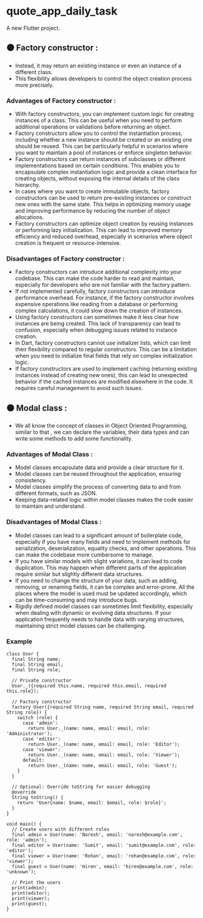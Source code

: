 # quote_app_daily_task

A new Flutter project.

## ⚫ Factory constructor :

- Instead, it may return an existing instance or even an instance of a different class.
- This flexibility allows developers to control the object creation process more precisely.

### Advantages of Factory constructor :

-  With factory constructors, you can implement custom logic for creating instances of a class. This can be useful when you need to perform additional operations or validations before returning an object.
-  Factory constructors allow you to control the instantiation process, including whether a new instance should be created or an existing one should be reused. This can be particularly helpful in scenarios where you want to maintain a pool of instances or enforce singleton behavior.
-  Factory constructors can return instances of subclasses or different implementations based on certain conditions. This enables you to encapsulate complex instantiation logic and provide a clean interface for creating objects, without exposing the internal details of the class hierarchy.
-  In cases where you want to create immutable objects, factory constructors can be used to return pre-existing instances or construct new ones with the same state. This helps in optimizing memory usage and improving performance by reducing the number of object allocations.
-  Factory constructors can optimize object creation by reusing instances or performing lazy initialization. This can lead to improved memory efficiency and reduced overhead, especially in scenarios where object creation is frequent or resource-intensive.

### Disadvantages of Factory constructor :

- Factory constructors can introduce additional complexity into your codebase. This can make the code harder to read and maintain, especially for developers who are not familiar with the factory pattern.
- If not implemented carefully, factory constructors can introduce performance overhead. For instance, if the factory constructor involves expensive operations like reading from a database or performing complex calculations, it could slow down the creation of instances.
- Using factory constructors can sometimes make it less clear how instances are being created. This lack of transparency can lead to confusion, especially when debugging issues related to instance creation.
- In Dart, factory constructors cannot use initializer lists, which can limit their flexibility compared to regular constructors. This can be a limitation when you need to initialize final fields that rely on complex initialization logic.
- If factory constructors are used to implement caching (returning existing instances instead of creating new ones), this can lead to unexpected behavior if the cached instances are modified elsewhere in the code. It requires careful management to avoid such issues.

## ⚫ Modal class  :

- We all know the concept of classes in Object Oriented Programming, similar to that , we can declare the variables, their data types and can write some methods to add some functionality.

### Advantages of Modal Class :

- Model classes encapsulate data and provide a clear structure for it.
- Model classes can be reused throughout the application, ensuring consistency.
- Model classes simplify the process of converting data to and from different formats, such as JSON.
- Keeping data-related logic within model classes makes the code easier to maintain and understand.

### Disadvantages of Modal Class :

- Model classes can lead to a significant amount of boilerplate code, especially if you have many fields and need to implement methods for serialization, deserialization, equality checks, and other operations. This can make the codebase more cumbersome to manage.
- If you have similar models with slight variations, it can lead to code duplication. This may happen when different parts of the application require similar but slightly different data structures.
- If you need to change the structure of your data, such as adding, removing, or renaming fields, it can be complex and error-prone. All the places where the model is used must be updated accordingly, which can be time-consuming and may introduce bugs.
- Rigidly defined model classes can sometimes limit flexibility, especially when dealing with dynamic or evolving data structures. If your application frequently needs to handle data with varying structures, maintaining strict model classes can be challenging.

  
### Example
```
class User {
  final String name;
  final String email;
  final String role;

  // Private constructor
  User._({required this.name, required this.email, required this.role});

  // Factory constructor
  factory User({required String name, required String email, required String role}) {
    switch (role) {
      case 'admin':
        return User._(name: name, email: email, role: 'Administrator');
      case 'editor':
        return User._(name: name, email: email, role: 'Editor');
      case 'viewer':
        return User._(name: name, email: email, role: 'Viewer');
      default:
        return User._(name: name, email: email, role: 'Guest');
    }
  }

  // Optional: Override toString for easier debugging
  @override
  String toString() {
    return 'User{name: $name, email: $email, role: $role}';
  }
}

void main() {
  // Create users with different roles
  final admin = User(name: 'Naresh', email: 'naresh@example.com', role: 'admin');
  final editor = User(name: 'Sumit', email: 'sumit@example.com', role: 'editor');
  final viewer = User(name: 'Rohan', email: 'rohan@example.com', role: 'viewer');
  final guest = User(name: 'Hiren', email: 'hiren@example.com', role: 'unknown');

  // Print the users
  print(admin);
  print(editor);
  print(viewer);
  print(guest);
}
```
